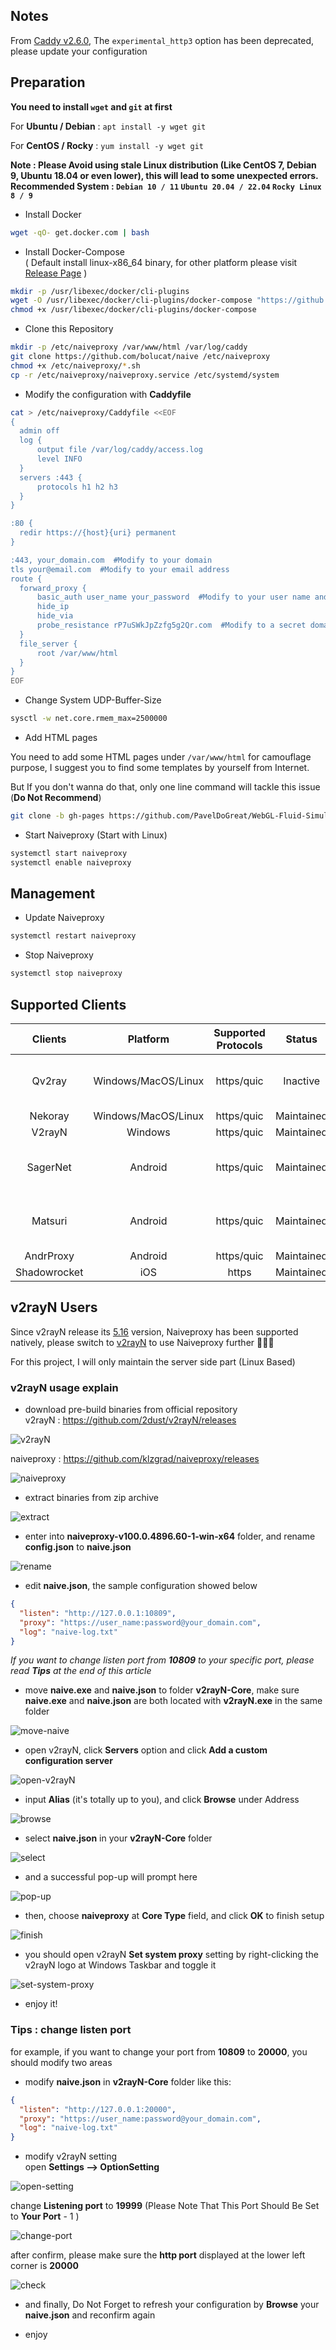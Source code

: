 ## Notes
From [Caddy v2.6.0](https://github.com/caddyserver/caddy/releases/tag/v2.6.0), The `experimental_http3` option has been deprecated, please update your configuration
## Preparation
**You need to install `wget` and `git` at first**

For **Ubuntu / Debian** : `apt install -y wget git`    

For **CentOS / Rocky** : `yum install -y wget git`

**Note : Please Avoid using stale Linux distribution (Like CentOS 7, Debian 9, Ubuntu 18.04 or even lower), this will lead to some unexpected errors. Recommended System : `Debian 10 / 11` `Ubuntu 20.04 / 22.04` `Rocky Linux 8 / 9`**
- Install Docker
```bash
wget -qO- get.docker.com | bash
```
- Install Docker-Compose  
( Default install linux-x86_64 binary, for other platform please visit [Release Page](https://github.com/docker/compose/releases) )
```bash
mkdir -p /usr/libexec/docker/cli-plugins
wget -O /usr/libexec/docker/cli-plugins/docker-compose "https://github.com/docker/compose/releases/latest/download/docker-compose-linux-x86_64"
chmod +x /usr/libexec/docker/cli-plugins/docker-compose
```
- Clone this Repository
```bash
mkdir -p /etc/naiveproxy /var/www/html /var/log/caddy
git clone https://github.com/bolucat/naive /etc/naiveproxy
chmod +x /etc/naiveproxy/*.sh
cp -r /etc/naiveproxy/naiveproxy.service /etc/systemd/system
```
- Modify the configuration with **Caddyfile**
```bash
cat > /etc/naiveproxy/Caddyfile <<EOF
{
  admin off
  log {
      output file /var/log/caddy/access.log
      level INFO
  }
  servers :443 {
      protocols h1 h2 h3
  }
}

:80 {
  redir https://{host}{uri} permanent
}

:443, your_domain.com  #Modify to your domain
tls your@email.com  #Modify to your email address
route {
  forward_proxy {
      basic_auth user_name your_password  #Modify to your user name and password
      hide_ip
      hide_via
      probe_resistance rP7uSWkJpZzfg5g2Qr.com  #Modify to a secret domain, like password
  }
  file_server {
      root /var/www/html
  }
}
EOF
```
- Change System UDP-Buffer-Size
```bash
sysctl -w net.core.rmem_max=2500000
```
- Add HTML pages

You need to add some HTML pages under `/var/www/html` for camouflage purpose, I suggest you to find some templates by yourself from Internet. 

But If you don't wanna do that, only one line command will tackle this issue (**Do Not Recommend**)

```bash
git clone -b gh-pages https://github.com/PavelDoGreat/WebGL-Fluid-Simulation /var/www/html
```
- Start Naiveproxy (Start with Linux)
```bash
systemctl start naiveproxy
systemctl enable naiveproxy
```
## Management
- Update Naiveproxy
```bash
systemctl restart naiveproxy
```
- Stop Naiveproxy
```bash
systemctl stop naiveproxy
```
## Supported Clients
|  Clients  |  Platform  |  Supported Protocols  |  Status  |  Home Page  |
|  :----:  | :----:  |  :----:  | :----:  | :----:  |
| Qv2ray | Windows/MacOS/Linux | https/quic | Inactive | [Client](https://github.com/Qv2ray/Qv2ray) && [Naive Plugin](https://github.com/Qv2ray/QvPlugin-NaiveProxy) |
| Nekoray | Windows/MacOS/Linux | https/quic | Maintained | [Link](https://github.com/MatsuriDayo/nekoray) |
| V2rayN | Windows | https/quic | Maintained | [Link](https://github.com/2dust/v2rayN) |
| SagerNet | Android | https/quic | Maintained | [Client](https://github.com/SagerNet/SagerNet) && [Naive Plugin](https://github.com/SagerNet/SagerNet/releases/tag/naive-plugin-107.0.5304.87-1) |
| Matsuri | Android | https/quic | Maintained | [Client](https://github.com/MatsuriDayo/Matsuri) && [Naive Plugin](https://github.com/SagerNet/SagerNet/releases/tag/naive-plugin-107.0.5304.87-1) |
| AndrProxy | Android | https/quic | Maintained | [Link](https://github.com/Jidoer/AndrProxy) |
| Shadowrocket | iOS | https | Maintained | [Link](https://apps.apple.com/us/app/shadowrocket/id932747118) |

## v2rayN Users
Since v2rayN release its [5.16](https://github.com/2dust/v2rayN/releases/tag/5.16) version, Naiveproxy has been supported natively, please switch to [v2rayN](https://github.com/2dust/v2rayN) to use Naiveproxy further 🎉🎉🎉

For this project, I will only maintain the server side part (Linux Based) 

### v2rayN usage explain
- download pre-build binaries from official repository  
v2rayN : https://github.com/2dust/v2rayN/releases  

![v2rayN](./pics/1.png)

naiveproxy : https://github.com/klzgrad/naiveproxy/releases 

![naiveproxy](./pics/2.png)

- extract binaries from zip archive

![extract](./pics/3.png)

- enter into **naiveproxy-v100.0.4896.60-1-win-x64** folder, and rename **config.json** to **naive.json**

![rename](./pics/4.png)

- edit **naive.json**, the sample configuration showed below
```json
{
  "listen": "http://127.0.0.1:10809",
  "proxy": "https://user_name:password@your_domain.com",
  "log": "naive-log.txt"
}
```

*If you want to change listen port from **10809** to your specific port, please read **Tips** at the end of this article* 

- move **naive.exe** and **naive.json** to folder **v2rayN-Core**, make sure **naive.exe** and **naive.json** are both located with **v2rayN.exe** in the same folder

![move-naive](./pics/5.png)

- open v2rayN, click **Servers** option and click **Add a custom configuration server**

![open-v2rayN](./pics/6.png)

- input **Alias** (it's totally up to you), and click **Browse** under Address

![browse](./pics/7.png)

- select **naive.json** in your **v2rayN-Core** folder

![select](./pics/8.png)

- and a successful pop-up will prompt here

![pop-up](./pics/9.png)

- then, choose **naiveproxy** at **Core Type** field, and click **OK** to finish setup

![finish](./pics/10.png)

- you should open v2rayN **Set system proxy** setting by right-clicking the v2rayN logo at Windows Taskbar and toggle it

![set-system-proxy](./pics/11.png)

- enjoy it!

### Tips : change listen port
for example, if you want to change your port from **10809** to **20000**, you should modify two areas
- modify **naive.json** in **v2rayN-Core** folder like this:
```json
{
  "listen": "http://127.0.0.1:20000",
  "proxy": "https://user_name:password@your_domain.com",
  "log": "naive-log.txt"
}
```
- modify v2rayN setting   
open **Settings --> OptionSetting**

![open-setting](./pics/12.png)

change **Listening port** to **19999** (Please Note That This Port Should Be Set to **Your Port** - 1 )

![change-port](./pics/13.png)

after confirm, please make sure the **http port** displayed at the lower left corner is **20000**

![check](./pics/14.png)

- and finally, Do Not Forget to refresh your configuration by **Browse** your **naive.json** and reconfirm again

- enjoy
